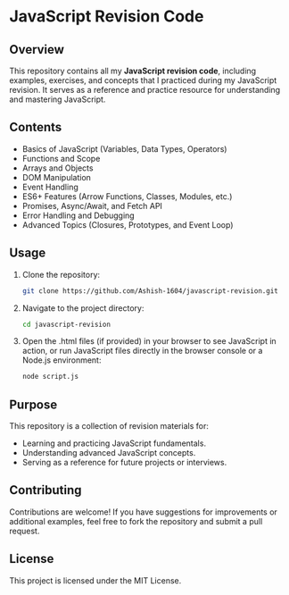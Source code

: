 # JavaScript Revision Code

## Overview
This repository contains all my **JavaScript revision code**, including examples, exercises, and concepts that I practiced during my JavaScript revision. It serves as a reference and practice resource for understanding and mastering JavaScript.

## Contents
- Basics of JavaScript (Variables, Data Types, Operators)
- Functions and Scope
- Arrays and Objects
- DOM Manipulation
- Event Handling
- ES6+ Features (Arrow Functions, Classes, Modules, etc.)
- Promises, Async/Await, and Fetch API
- Error Handling and Debugging
- Advanced Topics (Closures, Prototypes, and Event Loop)

## Usage
1. Clone the repository:
   ```bash
   git clone https://github.com/Ashish-1604/javascript-revision.git

2. Navigate to the project directory:

    ```bash
    cd javascript-revision
3. Open the .html files (if provided) in your browser to see JavaScript in action, or run JavaScript files directly in the browser console or a Node.js environment:

    ```bash
    node script.js

## Purpose
This repository is a collection of revision materials for:

- Learning and practicing JavaScript fundamentals.
- Understanding advanced JavaScript concepts.
- Serving as a reference for future projects or interviews.
## Contributing
Contributions are welcome! If you have suggestions for improvements or additional examples, feel free to fork the repository and submit a pull request.

## License
This project is licensed under the MIT License.